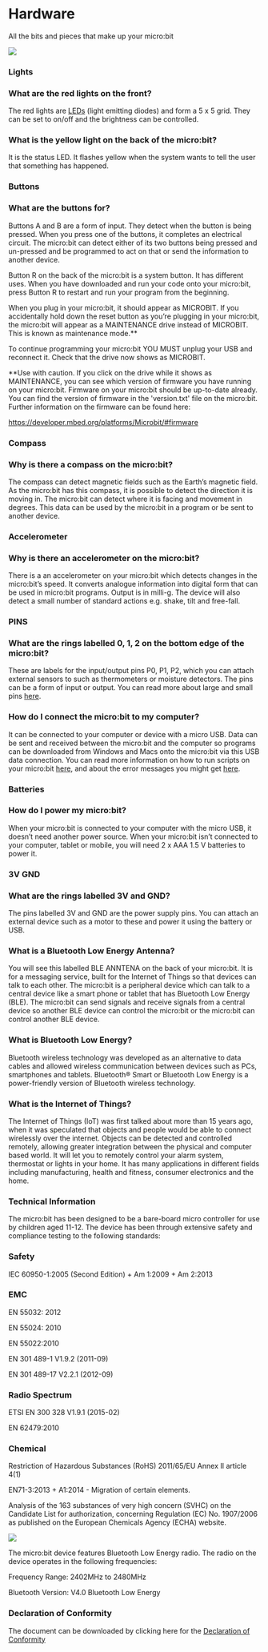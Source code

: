 # Hardware

All the bits and pieces that make up your micro:bit

![](/static/mb/device-0.png)

### Lights

### What are the red lights on the front?

The red lights are [LEDs](/microbit/device/screen) (light emitting diodes) and form a 5 x 5 grid. They can be set to on/off and the brightness can be controlled.

### What is the yellow light on the back of the micro:bit?

It is the status LED. It flashes yellow when the system wants to tell the user that something has happened.

### Buttons

### What are the buttons for?

Buttons A and B are a form of input. They detect when the button is being pressed. When you press one of the buttons, it completes an electrical circuit. The micro:bit can detect either of its two buttons being pressed and un-pressed and be programmed to act on that or send the information to another device.

Button R on the back of the micro:bit is a system button. It has different uses.  When you have downloaded and run your code onto your micro:bit, press Button R to restart  and run your program from the beginning.

When you plug in your micro:bit, it should appear as MICROBIT. If you accidentally hold down the reset button as you’re plugging in your micro:bit, the micro:bit will appear as a MAINTENANCE drive instead of MICROBIT. This is known as maintenance mode.**

To continue programming your micro:bit YOU MUST unplug your USB and reconnect it. Check that the drive now shows as MICROBIT.

**Use with caution. If you click on the drive while it shows as MAINTENANCE, you can see which version of firmware you have running on your micro:bit. Firmware on your micro:bit should be up-to-date already. You can find the version of firmware in the 'version.txt' file on the micro:bit. Further information on the firmware can be found here:

https://developer.mbed.org/platforms/Microbit/#firmware

### Compass

### Why is there a compass on the micro:bit?

The compass can detect magnetic fields such as the Earth’s magnetic field. As the micro:bit has this compass, it is possible to detect the direction it is moving in. The micro:bit can detect where it is facing and movement in degrees. This data can be used by the micro:bit in a program or be sent to another device.

### Accelerometer

### Why is there an accelerometer on the micro:bit?

There is a an accelerometer on your micro:bit which detects changes in the micro:bit’s speed. It converts analogue information into digital form that can be used in micro:bit programs. Output is in milli-g. The device will also detect a small number of standard actions e.g. shake, tilt and free-fall.

### PINS

### What are the rings labelled 0, 1, 2 on the bottom edge of the micro:bit?

These are labels for the input/output pins P0, P1, P2, which you can attach external sensors to such as thermometers or moisture detectors. The pins can be a form of input or output. You can read more about large and small pins [here](/microbit/device/pins).

### How do I connect the micro:bit to my computer?

It can be connected to your computer or device with a micro USB. Data can be sent and received between the micro:bit and the computer so programs can be downloaded from Windows and Macs onto the micro:bit via this USB data connection. You can read more information on how to run scripts on your micro:bit [here](/microbit/device/usb), and about the error messages you might get [here](/microbit/device/error-codes).

### Batteries

### How do I power my micro:bit?

When your micro:bit  is connected to your computer with the micro USB, it doesn’t need another power source.  When your micro:bit isn’t connected to your computer, tablet or mobile, you will need 2 x AAA 1.5 V batteries to power it.

### 3V GND

### What are the rings labelled 3V and GND?

The pins labelled 3V and GND are the power supply pins. You can attach an external device such as a motor to these and power it using the battery or USB.

### What is a Bluetooth Low Energy Antenna?

You will see this labelled BLE ANNTENA on the back of your micro:bit. It is for a messaging service, built for the Internet of Things so that devices can talk to each other. The micro:bit is a peripheral device which can talk to a central device like a smart phone or tablet that has Bluetooth Low Energy (BLE). The micro:bit can send signals and receive signals from a central device so another BLE device can control the micro:bit or the micro:bit can control another BLE device.

### What is Bluetooth Low Energy?

Bluetooth wireless technology was developed as an alternative to data cables and allowed wireless communication between devices such as PCs, smartphones and tablets. Bluetooth® Smart or Bluetooth Low Energy is a power-friendly version of Bluetooth wireless technology.

### What is the Internet of Things?

The Internet of Things (IoT) was first talked about more than 15 years ago, when it was speculated that objects and people would be able to connect wirelessly over the internet.  Objects can be detected and controlled remotely, allowing greater integration between the physical and computer based world.  It will let you to remotely control your alarm system, thermostat or lights in your home. It has many applications in different fields including manufacturing, health and fitness, consumer electronics and the home.

### Technical Information

The micro:bit has been designed to be a bare-board micro controller for use by children aged 11-12. The device has been through extensive safety and compliance testing to the following standards:

### Safety

IEC 60950-1:2005 (Second Edition) + Am 1:2009 + Am 2:2013

### EMC

EN 55032: 2012

EN 55024: 2010

EN 55022:2010

EN 301 489-1 V1.9.2 (2011-09)

EN 301 489-17 V2.2.1 (2012-09)

### Radio Spectrum

ETSI EN 300 328 V1.9.1 (2015-02)

EN 62479:2010

### Chemical

Restriction of Hazardous Substances (RoHS) 2011/65/EU Annex II article 4(1)

EN71-3:2013 + A1:2014 - Migration of certain elements.

Analysis of the 163 substances of very high concern (SVHC) on the Candidate List for authorization, concerning Regulation (EC) No. 1907/2006 as published on the European Chemicals Agency (ECHA) website.

![](/static/mb/device-1.jpg)

The micro:bit device features Bluetooth Low Energy radio. The radio on the device operates in the following frequencies:

Frequency Range: 2402MHz to 2480MHz

Bluetooth Version: V4.0 Bluetooth Low Energy

### Declaration of Conformity

The document can be downloaded by clicking here for the [Declaration of Conformity](https://microbit0.blob.core.windows.net/pub/hkeghjes/declaration-of-conformity.pdf)


